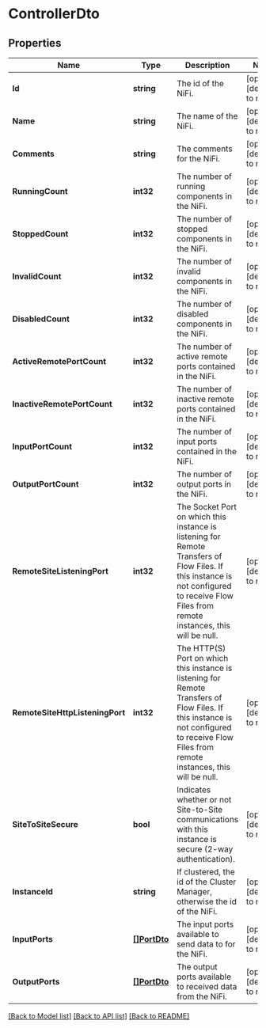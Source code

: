 # ControllerDto

## Properties
Name | Type | Description | Notes
------------ | ------------- | ------------- | -------------
**Id** | **string** | The id of the NiFi. | [optional] [default to null]
**Name** | **string** | The name of the NiFi. | [optional] [default to null]
**Comments** | **string** | The comments for the NiFi. | [optional] [default to null]
**RunningCount** | **int32** | The number of running components in the NiFi. | [optional] [default to null]
**StoppedCount** | **int32** | The number of stopped components in the NiFi. | [optional] [default to null]
**InvalidCount** | **int32** | The number of invalid components in the NiFi. | [optional] [default to null]
**DisabledCount** | **int32** | The number of disabled components in the NiFi. | [optional] [default to null]
**ActiveRemotePortCount** | **int32** | The number of active remote ports contained in the NiFi. | [optional] [default to null]
**InactiveRemotePortCount** | **int32** | The number of inactive remote ports contained in the NiFi. | [optional] [default to null]
**InputPortCount** | **int32** | The number of input ports contained in the NiFi. | [optional] [default to null]
**OutputPortCount** | **int32** | The number of output ports in the NiFi. | [optional] [default to null]
**RemoteSiteListeningPort** | **int32** | The Socket Port on which this instance is listening for Remote Transfers of Flow Files. If this instance is not configured to receive Flow Files from remote instances, this will be null. | [optional] [default to null]
**RemoteSiteHttpListeningPort** | **int32** | The HTTP(S) Port on which this instance is listening for Remote Transfers of Flow Files. If this instance is not configured to receive Flow Files from remote instances, this will be null. | [optional] [default to null]
**SiteToSiteSecure** | **bool** | Indicates whether or not Site-to-Site communications with this instance is secure (2-way authentication). | [optional] [default to null]
**InstanceId** | **string** | If clustered, the id of the Cluster Manager, otherwise the id of the NiFi. | [optional] [default to null]
**InputPorts** | [**[]PortDto**](PortDTO.md) | The input ports available to send data to for the NiFi. | [optional] [default to null]
**OutputPorts** | [**[]PortDto**](PortDTO.md) | The output ports available to received data from the NiFi. | [optional] [default to null]

[[Back to Model list]](../pkg/nifi/README.md#documentation-for-models) [[Back to API list]](../pkg/nifi/README.md#documentation-for-api-endpoints) [[Back to README]](../pkg/nifi/README.md)


